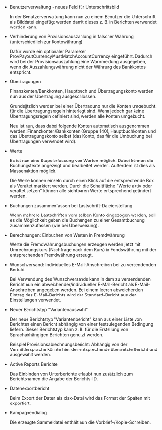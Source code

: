 

* Benutzerverwaltung - neues Feld für Unterschriftsbild
  
  In der Benutzerverwaltung kann nun zu einem Benutzer die Unterschrift als Bilddatei eingefügt werden damit dieses z. B. in Berichten verwendet werden kann.

* Verhinderung von Provisionsauszahlung in falscher Währung (unterschiedlich zur Kontowährung)
  
  Dafür wurde ein optionaler Parameter ProvPayoutCurrencyMustMatchAccountCurrency eingeführt. Dadurch wird bei der Provisionsauszahlung eine Warnmeldung ausgegeben, wenn die Auszahlungswährung nicht der Währung des Bankkontos entspricht.
  
* Übertragungen 
  
  Finanzkonten/Bankkonten, Hauptbuch und Übertragungskonto werden nun aus der Übertragung ausgeschlossen.
  
  Grundsätzlich werden bei einer Übertragung nur die Konten umgebucht, für die Übertragungsregeln hinterlegt sind. Wenn jedoch gar keine Übertragungsregeln definiert sind, werden alle Konten umgebucht.
  
  Neu ist nun, dass dabei folgende Konten automatisch ausgenommen werden: Finanzkonten/Bankkonten (Gruppe 140), Hauptbuchkonten und das Übertragungskonto selbst (das Konto, das für die Umbuchung bei Übertragungen verwendet wird).

* Werte
  
  Es ist nun eine Stapelerfassung von Werten möglich. Dabei können die Buchungstexte angezeigt und bearbeitet werden. Außerdem ist dies als Massenaktion möglich.
  
  Die Werte können einzeln durch einen Klick auf die entsprechende Box als Veraltet markiert werden. Durch die Schaltfläche "Werte aktiv oder veraltet setzen" können alle sichtbaren Werte entsprechend geändert werden.

* Buchungen zusammenfassen bei Lastschrift-Dateierstellung

  Wenn mehrere Lastschriften vom selben Konto eingezogen werden, soll es die Möglichkeit geben die Buchungen zu einer Gesamtbuchung zusammenzufassen (wie bei Überweisung).
  
* Berechnungen: Einbuchen von Werten in Fremdwährung
  
  Werte die Fremdwährungsbuchungen erzeugen werden jetzt mit Umrechnungskurs (Nachfrage nach dem Kurs) in Fondswährung mit der entsprechenden Fremdwährung erzeugt.

* Wunschversand: Individuelles E-Mail-Anschreiben bei zu versendenden Bericht

  Bei Verwendung des Wunschversands kann in dem zu versendenden Bericht nun ein abweichender/individueller E-Mail-Bericht als E-Mail-Anschreiben angegeben werden.  Bei einem leeren abweichenden Eintrag des E-Mail-Berichts wird der Standard-Bericht aus den Einstellungen verwendet.

* Neuer Berichtstyp "Variantenauswahl"
  
  Der neue Berichtstyp "Variantenbericht" kann aus einer Liste von Berichten einen Bericht abhängig von einer festzulegenden Bedingung liefern. Dieser Berichtstyp kann z. B. für die Erstellung von Sprachabhängigen Berichten genutzt werden.
  
  Beispiel Provisionsabrechnungsbericht: Abhängig von der Vermittlersprache könnte hier der entsprechende übersetzte Bericht und ausgewählt werden.

* Active Reports Berichte
  
  Das Einbinden von Unterberichte erlaubt nun zusätzlich zum Berichtsnamen die Angabe der Berichts-ID.
  
* Datenexportbericht
 
  Beim Export der Daten als xlsx-Datei wird das Format der Spalten mit exportiert.

* Kampagnendialog 
  
   Die erzeugte Sammeldatei enthält nun die Vorbrief-/Kopie-Schreiben. 
  
